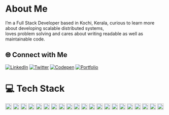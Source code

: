 #  About Me
I’m a Full Stack Developer based in Kochi, Kerala, curious to learn more about developing scalable distributed systems,<br>loves problem solving and cares about writing readable as well as maintainable code.

## 🌐 Connect with Me


[![LinkedIn](https://img.shields.io/badge/LinkedIn-Connect-blue?style=for-the-badge&logo=linkedin&logoColor=white)](https://linkedin.com/in/shibin-sha)
[![Twitter](https://img.shields.io/badge/Twitter-Follow-blue?style=for-the-badge&logo=Twitter&logoColor=white)](https://twitter.com/shaBro__)
[![Codepen](https://img.shields.io/badge/Codepen-Explore-black?style=for-the-badge&logo=codepen&logoColor=white)](https://codepen.io/shibin-sha)
[![Portfolio](https://img.shields.io/badge/Portfolio-Visit-%23000000.svg?style=for-the-badge&logo=firefox-browser&logoColor=white)](https://yourportfolio.com)


# 💻 Tech Stack

<p>
  <img height="20" src="https://img.shields.io/badge/C-%2300599C.svg?style=for-the-badge&logo=c&logoColor=white" alt="C">
  <img height="20" src="https://img.shields.io/badge/C++-%2300599C.svg?style=for-the-badge&logo=c%2B%2B&logoColor=white" alt="C++">
  <img height="20" src="https://img.shields.io/badge/CSS3-%231572B6.svg?style=for-the-badge&logo=css3&logoColor=white" alt="CSS3">
  <img height="20" src="https://img.shields.io/badge/JavaScript-%23323330.svg?style=for-the-badge&logo=javascript&logoColor=%23F7DF1E" alt="JavaScript">
  <img height="20" src="https://img.shields.io/badge/Java-%23ED8B00.svg?style=for-the-badge&logo=openjdk&logoColor=white" alt="Java">
  <img height="20" src="https://img.shields.io/badge/TypeScript-%23007ACC.svg?style=for-the-badge&logo=typescript&logoColor=white" alt="TypeScript">
  <img height="20" src="https://img.shields.io/badge/AWS-%23FF9900.svg?style=for-the-badge&logo=amazon-aws&logoColor=white" alt="AWS">
  <img height="20" src="https://img.shields.io/badge/Azure-%230072C6.svg?style=for-the-badge&logo=microsoftazure&logoColor=white" alt="Azure">
  <img height="20" src="https://img.shields.io/badge/Angular-%23DD0031.svg?style=for-the-badge&logo=angular&logoColor=white" alt="Angular">
  <img height="20" src="https://img.shields.io/badge/Bootstrap-%238511FA.svg?style=for-the-badge&logo=bootstrap&logoColor=white" alt="Bootstrap">
  <img height="20" src="https://img.shields.io/badge/Express.js-%23404d59.svg?style=for-the-badge&logo=express&logoColor=%2361DAFB" alt="Express.js">
  <img height="20" src="https://img.shields.io/badge/jQuery-%230769AD.svg?style=for-the-badge&logo=jquery&logoColor=white" alt="jQuery">
  <img height="20" src="https://img.shields.io/badge/Node.js-6DA55F?style=for-the-badge&logo=node.js&logoColor=white" alt="Node.js">
  <img height="20" src="https://img.shields.io/badge/Next-black?style=for-the-badge&logo=next.js&logoColor=white" alt="Next.js">
  <img height="20" src="https://img.shields.io/badge/Pug-FFF?style=for-the-badge&logo=pug&logoColor=A86454" alt="Pug">
  <img height="20" src="https://img.shields.io/badge/React-%2320232a.svg?style=for-the-badge&logo=react&logoColor=%2361DAFB" alt="React">
  <img height="20" src="https://img.shields.io/badge/Socket.io-black?style=for-the-badge&logo=socket.io&badgeColor=010101" alt="Socket.io">
  <img height="20" src="https://img.shields.io/badge/MySQL-%2300000f.svg?style=for-the-badge&logo=mysql&logoColor=white" alt="MySQL">
  <img height="20" src="https://img.shields.io/badge/MongoDB-%234ea94b.svg?style=for-the-badge&logo=mongodb&logoColor=white" alt="MongoDB">
  <img height="20" src="https://img.shields.io/badge/Adobe%20XD-470137?style=for-the-badge&logo=Adobe%20XD&logoColor=#FF61F6" alt="Adobe XD">
  <img height="20" src="https://img.shields.io/badge/Figma-%23F24E1E.svg?style=for-the-badge&logo=figma&logoColor=white" alt="Figma">
</p>


<!-- Proudly created with GPRM ( https://gprm.itsvg.in ) -->
